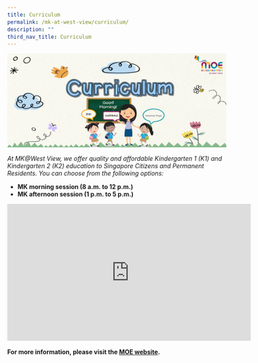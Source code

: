 ```yaml
---
title: Curriculum
permalink: /mk-at-west-view/curriculum/
description: ""
third_nav_title: Curriculum
---
```

![Curriculum](/images/Header%203%20-%20Curriculum.png)

*At MK@West View, we offer quality and affordable Kindergarten 1 (K1) and Kindergarten 2 (K2) education to Singapore Citizens and Permanent Residents. You can choose from the following options:*

*   **MK morning session (8 a.m. to 12 p.m.)**
*   **MK afternoon session (1 p.m. to 5 p.m.)**

<div align="center"><iframe width="560" height="315" src="https://www.youtube.com/embed/LockyOmaNB0" title="YouTube video player" frameborder="0" allow="accelerometer; autoplay; clipboard-write; encrypted-media; gyroscope; picture-in-picture; web-share" allowfullscreen=""></iframe></div>

**For more information, please visit the&nbsp;[MOE website](https://www.moe.gov.sg/preschool/moe-kindergarten).**
